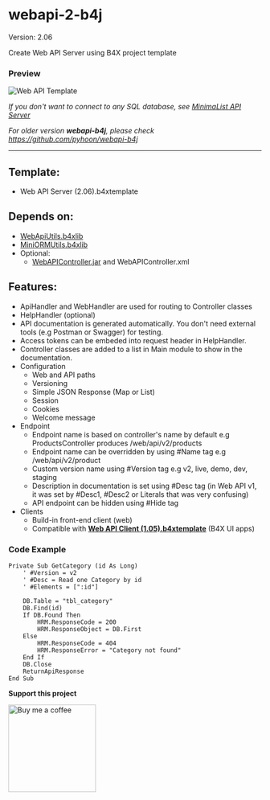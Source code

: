 # webapi-2-b4j

Version: 2.06

Create Web API Server using B4X project template

### Preview
![Web API Template](https://raw.githubusercontent.com/pyhoon/webapi-2-b4j/main/Preview/Web%20API%20Template.png)

*If you don't want to connect to any SQL database, see [MinimaList API Server](https://github.com/pyhoon/minimalist-api-b4j)*

*For older version **webapi-b4j**, please check https://github.com/pyhoon/webapi-b4j*

---

## Template:
- Web API Server (2.06).b4xtemplate

## Depends on:
- [WebApiUtils.b4xlib](https://github.com/pyhoon/WebApiUtils-B4J)
- [MiniORMUtils.b4xlib](https://github.com/pyhoon/MiniORMUtils-B4X)
- Optional:
    - [WebAPIController.jar](https://github.com/pyhoon/WebApiController-B4J) and WebAPIController.xml

## Features:
- ApiHandler and WebHandler are used for routing to Controller classes
- HelpHandler (optional)
- API documentation is generated automatically. You don't need external tools (e.g Postman or Swagger) for testing.
- Access tokens can be embeded into request header in HelpHandler.
- Controller classes are added to a list in Main module to show in the documentation.
- Configuration
    - Web and API paths
    - Versioning
    - Simple JSON Response (Map or List)
    - Session
    - Cookies
    - Welcome message
- Endpoint
    - Endpoint name is based on controller's name by default e.g ProductsController produces /web/api/v2/products
    - Endpoint name can be overridden by using #Name tag e.g /web/api/v2/product
    - Custom version name using #Version tag e.g v2, live, demo, dev, staging
    - Description in documentation is set using #Desc tag (in Web API v1, it was set by #Desc1, #Desc2 or Literals that was very confusing)
    - API endpoint can be hidden using #Hide tag
- Clients
    - Build-in front-end client (web)
    - Compatible with [**Web API Client (1.05).b4xtemplate**](https://github.com/pyhoon/webapi-client-b4x) (B4X UI apps)

### Code Example
```basic
Private Sub GetCategory (id As Long)
    ' #Version = v2
    ' #Desc = Read one Category by id
    ' #Elements = [":id"]

    DB.Table = "tbl_category"
    DB.Find(id)
    If DB.Found Then
        HRM.ResponseCode = 200
        HRM.ResponseObject = DB.First
    Else
        HRM.ResponseCode = 404
        HRM.ResponseError = "Category not found"
    End If
    DB.Close
    ReturnApiResponse
End Sub
```

**Support this project**

<a href="https://paypal.me/aeric80/"><img src="https://cdn.buymeacoffee.com/buttons/default-orange.png" width="174" title="Buy me a coffee" /></a>

